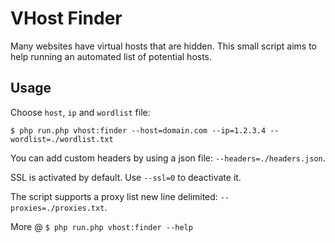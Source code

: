 # VHost Finder

Many websites have virtual hosts that are hidden. This small script aims to help running an automated list of potential hosts.

## Usage 

Choose `host`, `ip` and `wordlist` file:

`$ php run.php vhost:finder --host=domain.com --ip=1.2.3.4 --wordlist=./wordlist.txt`

You can add custom headers by using a json file: `--headers=./headers.json`.

SSL is activated by default. Use `--ssl=0` to deactivate it. 

The script supports a proxy list new line delimited: `--proxies=./proxies.txt`. 

More @  `$ php run.php vhost:finder --help `